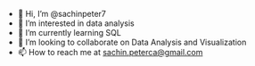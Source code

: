 - 👋 Hi, I’m @sachinpeter7
- 👀 I’m interested in data analysis
- 🌱 I’m currently learning SQL
- 💞️ I’m looking to collaborate on Data Analysis and Visualization
- 📫 How to reach me at sachin.peterca@gmail.com

<!---
sachinpeter7/sachinpeter7 is a ✨ special ✨ repository because its `README.md` (this file) appears on your GitHub profile.
You can click the Preview link to take a look at your changes.
--->
